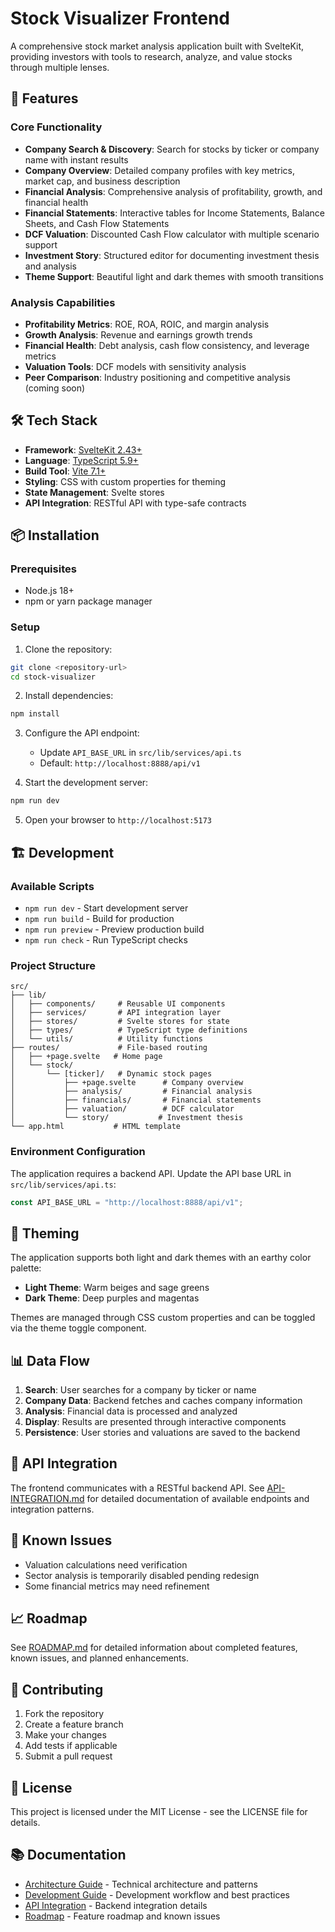 # Stock Visualizer Frontend

A comprehensive stock market analysis application built with SvelteKit, providing investors with tools to research, analyze, and value stocks through multiple lenses.

## 🚀 Features

### Core Functionality
- **Company Search & Discovery**: Search for stocks by ticker or company name with instant results
- **Company Overview**: Detailed company profiles with key metrics, market cap, and business description
- **Financial Analysis**: Comprehensive analysis of profitability, growth, and financial health
- **Financial Statements**: Interactive tables for Income Statements, Balance Sheets, and Cash Flow Statements
- **DCF Valuation**: Discounted Cash Flow calculator with multiple scenario support
- **Investment Story**: Structured editor for documenting investment thesis and analysis
- **Theme Support**: Beautiful light and dark themes with smooth transitions

### Analysis Capabilities
- **Profitability Metrics**: ROE, ROA, ROIC, and margin analysis
- **Growth Analysis**: Revenue and earnings growth trends
- **Financial Health**: Debt analysis, cash flow consistency, and leverage metrics
- **Valuation Tools**: DCF models with sensitivity analysis
- **Peer Comparison**: Industry positioning and competitive analysis (coming soon)

## 🛠 Tech Stack

- **Framework**: [SvelteKit 2.43+](https://kit.svelte.dev/)
- **Language**: [TypeScript 5.9+](https://www.typescriptlang.org/)
- **Build Tool**: [Vite 7.1+](https://vitejs.dev/)
- **Styling**: CSS with custom properties for theming
- **State Management**: Svelte stores
- **API Integration**: RESTful API with type-safe contracts

## 📦 Installation

### Prerequisites
- Node.js 18+ 
- npm or yarn package manager

### Setup
1. Clone the repository:
```bash
git clone <repository-url>
cd stock-visualizer
```

2. Install dependencies:
```bash
npm install
```

3. Configure the API endpoint:
   - Update `API_BASE_URL` in `src/lib/services/api.ts`
   - Default: `http://localhost:8888/api/v1`

4. Start the development server:
```bash
npm run dev
```

5. Open your browser to `http://localhost:5173`

## 🏗 Development

### Available Scripts
- `npm run dev` - Start development server
- `npm run build` - Build for production
- `npm run preview` - Preview production build
- `npm run check` - Run TypeScript checks

### Project Structure
```
src/
├── lib/
│   ├── components/     # Reusable UI components
│   ├── services/       # API integration layer
│   ├── stores/         # Svelte stores for state
│   ├── types/          # TypeScript type definitions
│   └── utils/          # Utility functions
├── routes/             # File-based routing
│   ├── +page.svelte   # Home page
│   └── stock/
│       └── [ticker]/   # Dynamic stock pages
│           ├── +page.svelte      # Company overview
│           ├── analysis/         # Financial analysis
│           ├── financials/       # Financial statements
│           ├── valuation/        # DCF calculator
│           └── story/           # Investment thesis
└── app.html           # HTML template
```

### Environment Configuration
The application requires a backend API. Update the API base URL in `src/lib/services/api.ts`:

```typescript
const API_BASE_URL = "http://localhost:8888/api/v1";
```

## 🎨 Theming

The application supports both light and dark themes with an earthy color palette:

- **Light Theme**: Warm beiges and sage greens
- **Dark Theme**: Deep purples and magentas

Themes are managed through CSS custom properties and can be toggled via the theme toggle component.

## 📊 Data Flow

1. **Search**: User searches for a company by ticker or name
2. **Company Data**: Backend fetches and caches company information
3. **Analysis**: Financial data is processed and analyzed
4. **Display**: Results are presented through interactive components
5. **Persistence**: User stories and valuations are saved to the backend

## 🔧 API Integration

The frontend communicates with a RESTful backend API. See [API-INTEGRATION.md](./API-INTEGRATION.md) for detailed documentation of available endpoints and integration patterns.

## 🚧 Known Issues

- Valuation calculations need verification
- Sector analysis is temporarily disabled pending redesign
- Some financial metrics may need refinement

## 📈 Roadmap

See [ROADMAP.md](./ROADMAP.md) for detailed information about completed features, known issues, and planned enhancements.

## 🤝 Contributing

1. Fork the repository
2. Create a feature branch
3. Make your changes
4. Add tests if applicable
5. Submit a pull request

## 📄 License

This project is licensed under the MIT License - see the LICENSE file for details.

## 📚 Documentation

- [Architecture Guide](./ARCHITECTURE.md) - Technical architecture and patterns
- [Development Guide](./DEVELOPMENT.md) - Development workflow and best practices
- [API Integration](./API-INTEGRATION.md) - Backend integration details
- [Roadmap](./ROADMAP.md) - Feature roadmap and known issues